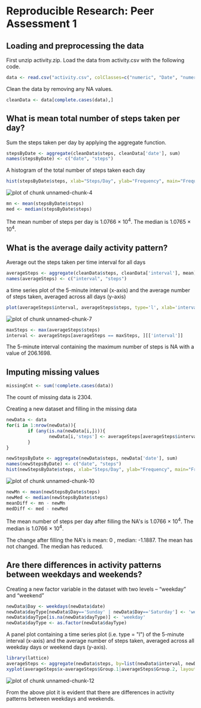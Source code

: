 # Reproducible Research: Peer Assessment 1


## Loading and preprocessing the data
First unzip activity.zip.
Load the data from activity.csv with the following code.

```r
data <- read.csv("activity.csv", colClasses=c("numeric", "Date", "numeric"))
```

Clean the data by removing any NA values.

```r
cleanData <- data[complete.cases(data),]
```

## What is mean total number of steps taken per day?
Sum the steps taken per day by applying the aggregate function.

```r
stepsByDate <- aggregate(cleanData$steps, cleanData['date'], sum)
names(stepsByDate) <- c("date", "steps")
```

A histogram of the total number of steps taken each day

```r
hist(stepsByDate$steps, xlab="Steps/Day", ylab="Frequency", main="Frequency of Steps per Day")
```

![plot of chunk unnamed-chunk-4](figure/unnamed-chunk-4.png) 



```r
mn <- mean(stepsByDate$steps)
med <- median(stepsByDate$steps)
```
The mean number of steps per day is 1.0766 &times; 10<sup>4</sup>. The median is 1.0765 &times; 10<sup>4</sup>.


## What is the average daily activity pattern?
Average out the steps taken per time interval for all days

```r
averageSteps <- aggregate(cleanData$steps, cleanData['interval'], mean)
names(averageSteps) <- c("interval", "steps")
```

a time series plot of the 5-minute interval (x-axis) and the average number of steps taken, averaged across all days (y-axis)

```r
plot(averageSteps$interval, averageSteps$steps, type='l', xlab='interval', ylab='average steps')
```

![plot of chunk unnamed-chunk-7](figure/unnamed-chunk-7.png) 


```r
maxSteps <- max(averageSteps$steps)
interval <- averageSteps[averageSteps == maxSteps, ][['interval']]
```
The  5-minute interval containing the maximum number of steps is NA with a value of 206.1698.

## Imputing missing values

```r
missingCnt <- sum(!complete.cases(data))
```
The count of missing data is 2304.

Creating a new dataset and filling in the missing data

```r
newData <- data
for(i in 1:nrow(newData)){
        if (any(is.na(newData[i,]))){
                newData[i,'steps'] <- averageSteps[averageSteps$interval == newData[i,'interval'],][['steps']]
        }
}

newStepsByDate <- aggregate(newData$steps, newData['date'], sum)
names(newStepsByDate) <- c("date", "steps")
hist(newStepsByDate$steps, xlab="Steps/Day", ylab="Frequency", main="Frequency of Steps per Day")
```

![plot of chunk unnamed-chunk-10](figure/unnamed-chunk-10.png) 

```r
newMn <- mean(newStepsByDate$steps)
newMed <- median(newStepsByDate$steps)
meanDiff <- mn - newMn
medDiff <- med - newMed
```
The mean number of steps per day after filling the NA's is 1.0766 &times; 10<sup>4</sup>. The median is 1.0766 &times; 10<sup>4</sup>.

The change after filling the NA's is mean: 0 , median: -1.1887.
The mean has not changed. The median has reduced.

## Are there differences in activity patterns between weekdays and weekends?
Creating a new factor variable in the dataset with two levels – “weekday” and “weekend”

```r
newData$Day <- weekdays(newData$date)
newData$dayType[newData$Day=='Sunday' | newData$Day=='Saturday'] <- 'weekend'
newData$dayType[is.na(newData$dayType)] <- 'weekday'
newData$dayType <- as.factor(newData$dayType)
```

A panel plot containing a time series plot (i.e. type = "l") of the 5-minute interval (x-axis) and the average number of steps taken, averaged across all weekday days or weekend days (y-axis).

```r
library(lattice)
averageSteps <- aggregate(newData$steps, by=list(newData$interval, newData$dayType), FUN=mean, na.rm=TRUE)
xyplot(averageSteps$x~averageSteps$Group.1|averageSteps$Group.2, layout=c(1,2), type="l", xlab="Interval", ylab="Number of steps")
```

![plot of chunk unnamed-chunk-12](figure/unnamed-chunk-12.png) 

From the above plot it is evident that there are differences in activity patterns between weekdays and weekends.
